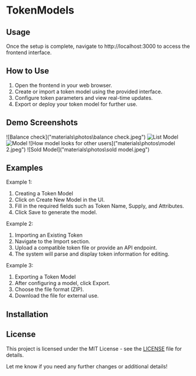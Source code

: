 # TokenModels

## Usage

Once the setup is complete, navigate to http://localhost:3000 to access the frontend interface.

## How to Use

1. Open the frontend in your web browser.
2. Create or import a token model using the provided interface.
3. Configure token parameters and view real-time updates.
4. Export or deploy your token model for further use.

## Demo Screenshots

![Balance check]("materials\photos\balance check.jpeg")
![List Model]("materials\photos\listmodel.png")
![Model]("materials\photos\model.jpeg")
![How model looks for other users]("materials\photos\model 2.jpeg")
![Sold Model]("materials\photos\sold model.jpeg")

## Examples
Example 1:
1. Creating a Token Model
2. Click on Create New Model in the UI.
3. Fill in the required fields such as Token Name, Supply, and Attributes.
4. Click Save to generate the model.

Example 2:
1. Importing an Existing Token
2. Navigate to the Import section.
3. Upload a compatible token file or provide an API endpoint.
4. The system will parse and display token information for editing.

Example 3: 
1. Exporting a Token Model
2. After configuring a model, click Export.
3. Choose the file format (ZIP).
4. Download the file for external use.

## Installation

## License

This project is licensed under the MIT License - see the [LICENSE](LICENSE) file for details.

Let me know if you need any further changes or additional details!